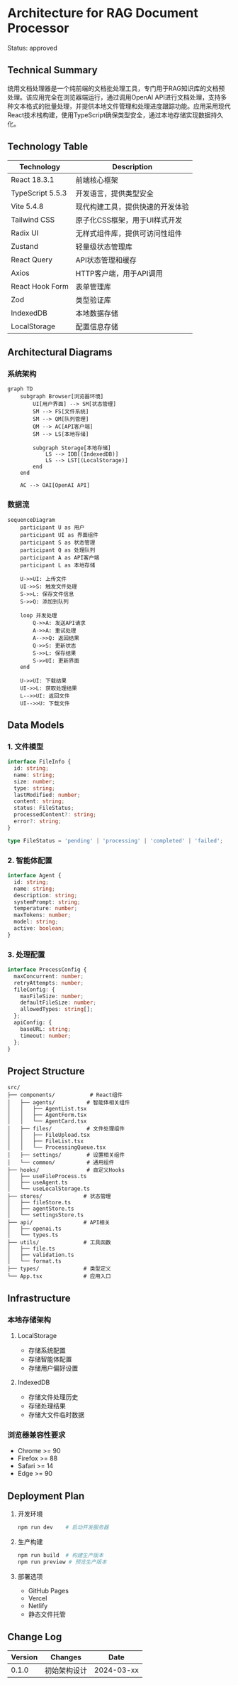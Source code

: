 # Architecture for RAG Document Processor

Status: approved

## Technical Summary

统用文档处理器是一个纯前端的文档批处理工具，专门用于RAG知识库的文档预处理。该应用完全在浏览器端运行，通过调用OpenAI API进行文档处理，支持多种文本格式的批量处理，并提供本地文件管理和处理进度跟踪功能。应用采用现代React技术栈构建，使用TypeScript确保类型安全，通过本地存储实现数据持久化。

## Technology Table

| Technology | Description |
|------------|-------------|
| React 18.3.1 | 前端核心框架 |
| TypeScript 5.5.3 | 开发语言，提供类型安全 |
| Vite 5.4.8 | 现代构建工具，提供快速的开发体验 |
| Tailwind CSS | 原子化CSS框架，用于UI样式开发 |
| Radix UI | 无样式组件库，提供可访问性组件 |
| Zustand | 轻量级状态管理库 |
| React Query | API状态管理和缓存 |
| Axios | HTTP客户端，用于API调用 |
| React Hook Form | 表单管理库 |
| Zod | 类型验证库 |
| IndexedDB | 本地数据存储 |
| LocalStorage | 配置信息存储 |

## Architectural Diagrams

### 系统架构

```mermaid
graph TD
    subgraph Browser[浏览器环境]
        UI[用户界面] --> SM[状态管理]
        SM --> FS[文件系统]
        SM --> QM[队列管理]
        QM --> AC[API客户端]
        SM --> LS[本地存储]
        
        subgraph Storage[本地存储]
            LS --> IDB[(IndexedDB)]
            LS --> LST[(LocalStorage)]
        end
    end
    
    AC --> OAI[OpenAI API]
```

### 数据流

```mermaid
sequenceDiagram
    participant U as 用户
    participant UI as 界面组件
    participant S as 状态管理
    participant Q as 处理队列
    participant A as API客户端
    participant L as 本地存储
    
    U->>UI: 上传文件
    UI->>S: 触发文件处理
    S->>L: 保存文件信息
    S->>Q: 添加到队列
    
    loop 并发处理
        Q->>A: 发送API请求
        A->>A: 重试处理
        A-->>Q: 返回结果
        Q->>S: 更新状态
        S->>L: 保存结果
        S->>UI: 更新界面
    end
    
    U->>UI: 下载结果
    UI->>L: 获取处理结果
    L-->>UI: 返回文件
    UI-->>U: 下载文件
```

## Data Models

### 1. 文件模型

```typescript
interface FileInfo {
  id: string;
  name: string;
  size: number;
  type: string;
  lastModified: number;
  content: string;
  status: FileStatus;
  processedContent?: string;
  error?: string;
}

type FileStatus = 'pending' | 'processing' | 'completed' | 'failed';
```

### 2. 智能体配置

```typescript
interface Agent {
  id: string;
  name: string;
  description: string;
  systemPrompt: string;
  temperature: number;
  maxTokens: number;
  model: string;
  active: boolean;
}
```

### 3. 处理配置

```typescript
interface ProcessConfig {
  maxConcurrent: number;
  retryAttempts: number;
  fileConfig: {
    maxFileSize: number;
    defaultFileSize: number;
    allowedTypes: string[];
  };
  apiConfig: {
    baseURL: string;
    timeout: number;
  };
}
```

## Project Structure

```
src/
├── components/           # React组件
│   ├── agents/          # 智能体相关组件
│   │   ├── AgentList.tsx
│   │   ├── AgentForm.tsx
│   │   └── AgentCard.tsx
│   ├── files/           # 文件处理组件
│   │   ├── FileUpload.tsx
│   │   ├── FileList.tsx
│   │   └── ProcessingQueue.tsx
│   ├── settings/        # 设置相关组件
│   └── common/          # 通用组件
├── hooks/               # 自定义Hooks
│   ├── useFileProcess.ts
│   ├── useAgent.ts
│   └── useLocalStorage.ts
├── stores/             # 状态管理
│   ├── fileStore.ts
│   ├── agentStore.ts
│   └── settingsStore.ts
├── api/                # API相关
│   ├── openai.ts
│   └── types.ts
├── utils/              # 工具函数
│   ├── file.ts
│   ├── validation.ts
│   └── format.ts
├── types/              # 类型定义
└── App.tsx             # 应用入口
```

## Infrastructure

### 本地存储架构

1. LocalStorage
   - 存储系统配置
   - 存储智能体配置
   - 存储用户偏好设置

2. IndexedDB
   - 存储文件处理历史
   - 存储处理结果
   - 存储大文件临时数据

### 浏览器兼容性要求

- Chrome >= 90
- Firefox >= 88
- Safari >= 14
- Edge >= 90

## Deployment Plan

1. 开发环境
   ```bash
   npm run dev    # 启动开发服务器
   ```

2. 生产构建
   ```bash
   npm run build  # 构建生产版本
   npm run preview # 预览生产版本
   ```

3. 部署选项
   - GitHub Pages
   - Vercel
   - Netlify
   - 静态文件托管

## Change Log

| Version | Changes | Date |
|---------|---------|------|
| 0.1.0 | 初始架构设计 | 2024-03-xx | 